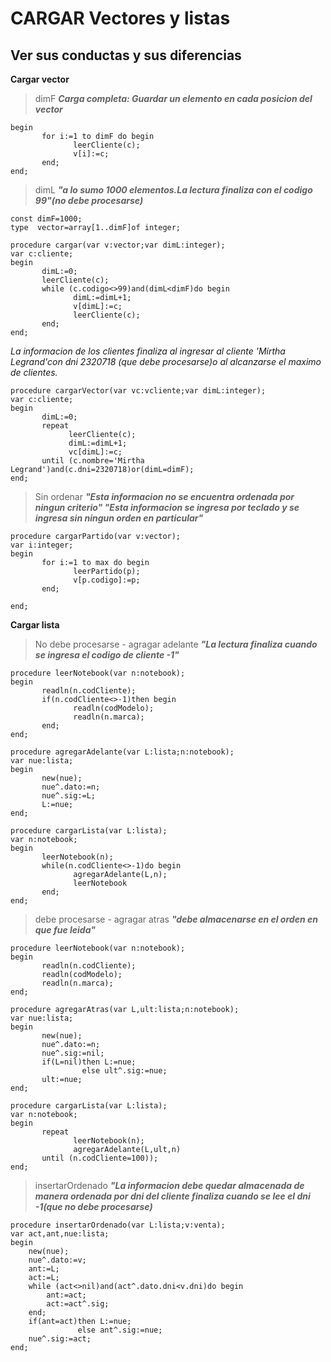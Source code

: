 # CARGAR Vectores y listas

## Ver sus conductas y sus diferencias

**Cargar vector**

> dimF  ***Carga completa: Guardar un elemento en cada posicion del vector***
````
begin
       for i:=1 to dimF do begin
              leerCliente(c);
              v[i]:=c;
       end;
end;
````
> dimL  ***"a lo sumo 1000 elementos.La lectura finaliza con el codigo 99"(no debe procesarse)***
````
const dimF=1000;
type  vector=array[1..dimF]of integer;

procedure cargar(var v:vector;var dimL:integer);
var c:cliente;
begin
       dimL:=0;
       leerCliente(c);
       while (c.codigo<>99)and(dimL<dimF)do begin
              dimL:=dimL+1;
              v[dimL]:=c;
              leerCliente(c);
       end;
end;
````
*La informacion de los clientes finaliza al ingresar al cliente 'Mirtha Legrand'con dni 2320718 
   (que debe procesarse)o al alcanzarse el maximo de clientes.*
````
procedure cargarVector(var vc:vcliente;var dimL:integer);
var c:cliente;
begin
       dimL:=0;
       repeat
             leerCliente(c);
             dimL:=dimL+1;
             vc[dimL]:=c; 
       until (c.nombre='Mirtha Legrand')and(c.dni=2320718)or(dimL=dimF);
end;
````
> Sin ordenar  ***"Esta informacion no se encuentra ordenada por ningun criterio"
                  "Esta informacion se ingresa por teclado y se ingresa sin ningun orden en particular"***

````
procedure cargarPartido(var v:vector);
var i:integer;
begin
       for i:=1 to max do begin
              leerPartido(p);
              v[p.codigo]:=p;
       end;
          
end;
````
**Cargar lista**

> No debe procesarse - agragar adelante  ***"La lectura finaliza cuando se ingresa el codigo de cliente -1"***
````
procedure leerNotebook(var n:notebook);
begin
       readln(n.codCliente);
       if(n.codCliente<>-1)then begin
              readln(codModelo);
              readln(n.marca);
       end;
end;

procedure agregarAdelante(var L:lista;n:notebook);
var nue:lista;
begin
       new(nue);
       nue^.dato:=n;
       nue^.sig:=L;
       L:=nue;
end;

procedure cargarLista(var L:lista);
var n:notebook;
begin
       leerNotebook(n);
       while(n.codCliente<>-1)do begin
              agregarAdelante(L,n);
              leerNotebook
       end;
end;
````
> debe procesarse - agragar atras  ***"debe almacenarse en el orden en que fue leida"***
````
procedure leerNotebook(var n:notebook);
begin
       readln(n.codCliente);
       readln(codModelo);
       readln(n.marca);
end;

procedure agregarAtras(var L,ult:lista;n:notebook);
var nue:lista;
begin
       new(nue);
       nue^.dato:=n;
       nue^.sig:=nil;
       if(L=nil)then L:=nue;
                else ult^.sig:=nue;
       ult:=nue;
end;

procedure cargarLista(var L:lista);
var n:notebook;
begin
       repeat
              leerNotebook(n);
              agregarAdelante(L,ult,n)
       until (n.codCliente=100));  
end;
````
> insertarOrdenado  ***"La informacion debe quedar almacenada de manera ordenada por dni del cliente
                        finaliza cuando se lee el dni -1(que no debe procesarse)***
````
procedure insertarOrdenado(var L:lista;v:venta);
var act,ant,nue:lista;
begin
    new(nue);
    nue^.dato:=v;
    ant:=L;
    act:=L;
    while (act<>nil)and(act^.dato.dni<v.dni)do begin
        ant:=act;
        act:=act^.sig;
    end;
    if(ant=act)then L:=nue;
               else ant^.sig:=nue;
    nue^.sig:=act;
end;
````

